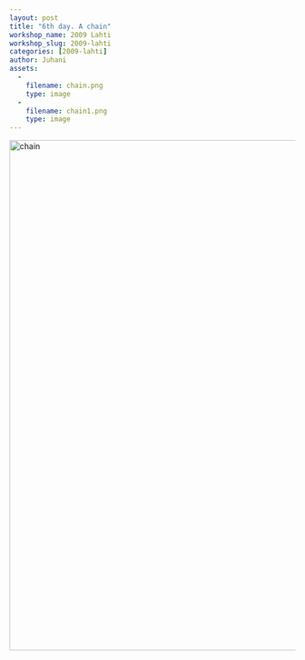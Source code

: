 ```yaml
---
layout: post
title: "6th day. A chain"
workshop_name: 2009 Lahti
workshop_slug: 2009-lahti
categories: [2009-lahti]
author: Juhani 
assets:
  -
    filename: chain.png
    type: image
  -
    filename: chain1.png
    type: image
---
```

<a href="http://workshops.nodebox.net/2009/wp-content/uploads/chain1.png"><img class="aligncenter size-full wp-image-701" title="chain" src="http://workshops.nodebox.net/2009/wp-content/uploads/chain1.png" alt="chain" width="600" height="898" /></a>
